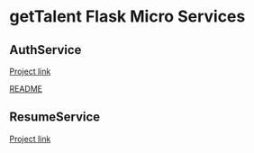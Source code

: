 getTalent Flask Micro Services
==============================

AuthService
-----------
[Project link](AuthService/README.md)

[README](www.github.com/Veechi/Resume-Parser/tree/master/AuthService/README.md)

ResumeService
-------------
[Project link](www.github.com/Veechi/Resume-Parser/tree/master/ResumeService)